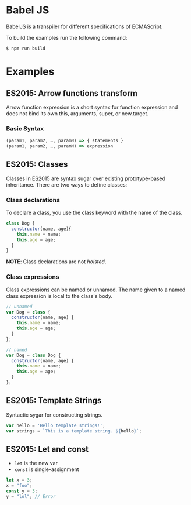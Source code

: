 # Babel JS

BabelJS is a transpiler for different specifications of ECMAScript.

To build the examples run the following command:

```shell
$ npm run build
```

# Examples
## ES2015: Arrow functions transform
Arrow function expression is a short syntax for function expression and does not
bind its own this, arguments, super, or new.target.

### Basic Syntax
```javascript
(param1, param2, …, paramN) => { statements }
(param1, param2, …, paramN) => expression
```

## ES2015: Classes
Classes in ES2015 are syntax sugar over existing prototype-based inheritance.
There are two ways to define classes:

### Class declarations
To declare a class, you use the class keyword with the name of the class.

```javascript
class Dog {
  constructor(name, age){
    this.name = name;
    this.age = age;
  }
}
```
**NOTE**: Class declarations are not *hoisted*.

### Class expressions
Class expressions can be named or unnamed. The name given to a named class
expression is local to the class's body.

```javascript
// unnamed
var Dog = class {
  constructor(name, age) {
    this.name = name;
    this.age = age;
  }
};

// named
var Dog = class Dog {
  constructor(name, age) {
    this.name = name;
    this.age = age;
  }
};
```

## ES2015: Template Strings
Syntactic sygar for constructing strings.

```javascript
var hello = 'Hello template strings!';
var strings = `This is a template string. ${hello}`;
```

## ES2015: Let and const
- `let` is the new var
- `const` is single-assignment

```javascript
let x = 3;
x = "foo";
const y = 3;
y = "lol"; // Error
```
